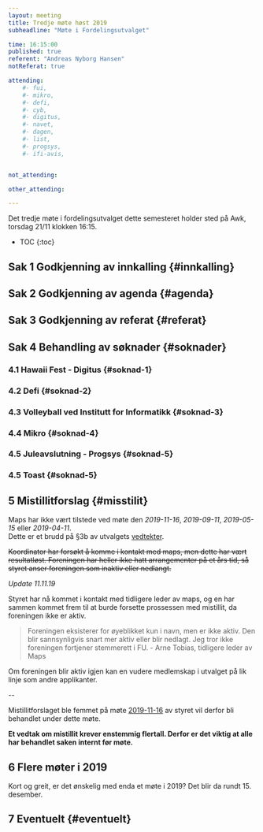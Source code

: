 ```yaml
---
layout: meeting
title: Tredje møte høst 2019
subheadline: "Møte i Fordelingsutvalget"

time: 16:15:00
published: true
referent: "Andreas Nyborg Hansen"
notReferat: true

attending:
    #- fui,
    #- mikro,
    #- defi,
    #- cyb,
    #- digitus,
    #- navet,
    #- dagen,
    #- list,
    #- progsys,
    #- ifi-avis,


not_attending:

other_attending:

---
```


Det tredje møte i fordelingsutvalget dette semesteret holder sted på Awk, torsdag 21/11 klokken 16:15.

* TOC
{:toc}

## Sak 1 Godkjenning av innkalling {#innkalling}
## Sak 2 Godkjenning av agenda {#agenda}
## Sak 3 Godkjenning av referat {#referat}
## Sak 4 Behandling av søknader {#soknader}
### 4.1 Hawaii Fest - Digitus  {#soknad-1}
### 4.2 Defi  {#soknad-2}
### 4.3 Volleyball ved Institutt for Informatikk  {#soknad-3}
### 4.4 Mikro  {#soknad-4}
### 4.5 Juleavslutning - Progsys  {#soknad-5}
### 4.5 Toast  {#soknad-5}
## 5 Mistillitforslag {#misstilit}

Maps har ikke vært tilstede ved møte den *2019-11-16*, *2019-09-11*, *2019-05-15* eller *2019-04-11*.  
Dette er et brudd på §3b av utvalgets [vedtekter](https://fordelingsutvalget.org/vedtekter/).

 ~~Koordinator har forsøkt å komme i kontakt med maps, men dette har vært resultatløst. Foreningen har heller ikke hatt arrangementer på et års tid, så styret anser foreningen som inaktiv eller nedlangt.~~

*Update 11.11.19*

Styret har nå kommet i kontakt med tidligere leder av maps, og en har sammen kommet frem til at burde forsette prossessen med mistillit, da foreningen ikke er aktiv. 

> Foreningen eksisterer for øyeblikket kun i navn, men er ikke aktiv. Den blir sannsynligvis snart mer aktiv eller blir nedlagt. Jeg tror ikke foreningen fortjener stemmerett i FU. - Arne Tobias, tidligere leder av Maps

Om foreningen blir aktiv igjen kan en vudere medlemskap i utvalget på lik linje som andre applikanter. 

--

Mistillitforslaget ble femmet på møte [2019-11-16](https://fordelingsutvalget.org/posts/2019/2019-10-16-Andre_m%C3%B8te_h%C3%B8st/#misstilit) av styret vil derfor bli behandlet under dette møte.

**Et vedtak om mistillit krever enstemmig flertall. Derfor er det viktig at alle har behandlet saken internt før møte.** 

## 6 Flere møter i 2019
Kort og greit, er det ønskelig med enda et møte i 2019? Det blir da rundt 15. desember.

## 7 Eventuelt {#eventuelt}

